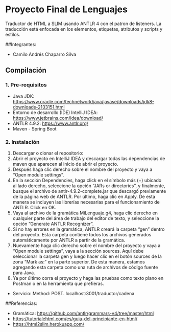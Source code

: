 # Proyecto Final de Lenguajes

Traductor de HTML a SLIM usando ANTLR 4 con el patron de listeners. La traducción está enfocada en los elementos, etiquetas, atributos y scripts y estilos.

##Integrantes:
- Camilo Andrés Chaparro Silva

## Compilación

### 1. Pre-requisitos

- Java JDK:
  https://www.oracle.com/technetwork/java/javase/downloads/jdk8-downloads-2133151.html
- Entorno de desarrollo (IDE) IntelliJ IDEA: https://www.jetbrains.com/idea/download/ 
- ANTLR 4.9.2:
  https://www.antlr.org/
- Maven - Spring Boot

### 2. Instalación

1. Descargar o clonar el repositorio: 
2. Abrir el proyecto en IntelliJ IDEA y descargar todas las dependencias de maven que aparecen al inicio de abrir el proyecto.
3. Después haga clic derecho sobre el nombre del proyecto y vaya a “Open module settings”.
4. En la sección Dependencies, haga click en el símbolo más (+) ubicado al lado derecho, seleccione la opción “JARs or directories”, y finalmente, busque el archivo de antlr-4.9.2-complete.jar que descargó previamente de la página web de ANTLR. Por último, haga clic en Apply. De esta manera se incluyen las librerías necesarias para el funcionamiento de ANTLR. Click en OK.
5. Vaya al archivo de la gramática MiLenguaje.g4, haga clic derecho en cualquier parte del área de trabajo del editor de texto, y seleccione la opción ”Generate ANTLR Recognizer”.
6. Si no hay errores en la gramática, ANTLR creará la carpeta “gen” dentro del proyecto. Esta carpeta contiene todos los archivos generados automáticamente por ANTLR a partir de la gramática.
7. Nuevamente haga clic derecho sobre el nombre del proyecto y vaya a “Open module settings”, vaya a la sección sources. Aquí debe seleccionar la carpeta gen y luego hacer clic en el botón sources de la zona “Mark as:” en la parte superior. De esta manera, estamos agregando esta carpeta como una ruta de archivos de código fuente para Java.
8. Ya por último corra el proyecto y haga las pruebas como texto plano en Postman o en la herramienta que prefieras.
- Servicio: Method: POST. localhost:3001/traductor/cadena

##Referencias:
- Gramática: https://github.com/antlr/grammars-v4/tree/master/html
- https://tutorialehtml.com/es/guia-del-principiante-en-html/
- https://html2slim.herokuapp.com/

